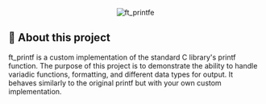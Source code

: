 <div align="center">

  ![ft_printfe](https://raw.githubusercontent.com/xSilverWasHere/42-project-badges/refs/heads/main/covers/cover-ft_printf.png)
</div>

## 📝 About this project
ft_printf is a custom implementation of the standard C library's printf function. The purpose of this project is to demonstrate the ability to handle variadic functions, formatting, and different data types for output. It behaves similarly to the original printf but with your own custom implementation.
